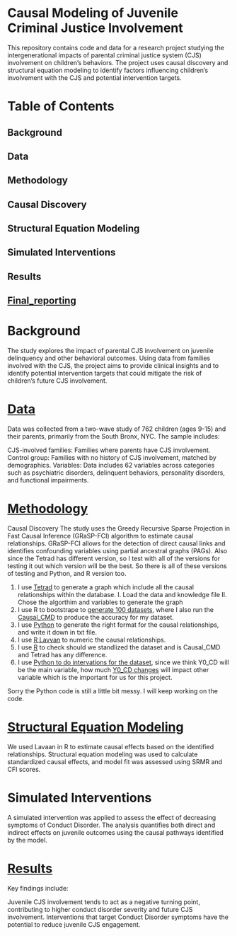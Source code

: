 # Causal Modeling of Juvenile Criminal Justice Involvement
This repository contains code and data for a research project studying the intergenerational impacts of parental criminal justice system (CJS) involvement on children’s behaviors. The project uses causal discovery and structural equation modeling to identify factors influencing children’s involvement with the CJS and potential intervention targets.

# Table of Contents
## Background
## Data
## Methodology
## Causal Discovery
## Structural Equation Modeling
## Simulated Interventions
## Results
## [Final_reporting](https://drive.google.com/file/d/1y5kgZv0gUOj8djgkkQgtCayH816bdGLU/view?usp=sharing)

# Background
The study explores the impact of parental CJS involvement on juvenile delinquency and other behavioral outcomes. Using data from families involved with the CJS, the project aims to provide clinical insights and to identify potential intervention targets that could mitigate the risk of children’s future CJS involvement.

# [Data](https://github.com/Jonahhaha/Intervetion/tree/main/dataset)
Data was collected from a two-wave study of 762 children (ages 9-15) and their parents, primarily from the South Bronx, NYC. The sample includes:

CJS-involved families: Families where parents have CJS involvement.
Control group: Families with no history of CJS involvement, matched by demographics.
Variables: Data includes 62 variables across categories such as psychiatric disorders, delinquent behaviors, personality disorders, and functional impairments.

# [Methodology](https://github.com/Jonahhaha/Intervetion/tree/main/Testing_for_different_version_of_tetrad_and_different_algorthim)
Causal Discovery
The study uses the Greedy Recursive Sparse Projection in Fast Causal Inference (GRaSP-FCI) algorithm to estimate causal relationships. GRaSP-FCI allows for the detection of direct causal links and identifies confounding variables using partial ancestral graphs (PAGs). Also since the Tetrad has different version, so I test with all of the versions for testing it out which version will be the best. So there is all of these versions of testing and Python, and R version too. 

1. I use [Tetrad](https://github.com/cmu-phil/tetrad) to generate a graph which include all the causal relationships within the database.
I. Load the data and knowledge file
II. Chose the algorthim and variables to generate the graph
2. I use R to bootstrape to [generate 100 datasets](https://github.com/Jonahhaha/Intervetion/blob/main/Bootstrpe_Final_Result/bootstrap%20result%20final.xlsx), where I also run the [Causal_CMD](https://github.com/bd2kccd/causal-cmd) to produce the accuracy for my dataset.
3. I use [Python](https://github.com/Jonahhaha/Intervetion/blob/main/Bootstrpe_Final_Result/GET_THE_CASUAL_RELATIONSHIPS.ipynb) to generate the right format for the causal relationships, and write it down in txt file. 
4. I use [R Lavvan](https://github.com/Jonahhaha/Intervetion/blob/main/Final%20result%20copy/labforLavaan.Rmd) to numeric the causal relationships.
5. I use [R](https://github.com/Jonahhaha/Intervention_of_CJS/blob/main/Lavaan/CODE_labforLavaan.pdf) to check should we standlized the dataset and is Causal_CMD and Tetrad has any difference. 
6. I use [Python to do intervations for the dataset](https://github.com/Jonahhaha/Intervetion/blob/main/Lavaan/CODE_Lavaan%20Data%20Result.ipynb), since we think Y0_CD will be the main variable, how much [Y0_CD changes](https://github.com/Jonahhaha/Intervetion/blob/main/Fomal_Result_Summary/final_variable_change_output.txt) will impact other variable which is the important for us for this project. 

Sorry the Python code is still a little bit messy. I will keep working on the code. 

# [Structural Equation Modeling](https://github.com/Jonahhaha/Intervetion/tree/main/Bootstrpe_Final_Result)
We used Lavaan in R to estimate causal effects based on the identified relationships. Structural equation modeling was used to calculate standardized causal effects, and model fit was assessed using SRMR and CFI scores.

# Simulated Interventions
A simulated intervention was applied to assess the effect of decreasing symptoms of Conduct Disorder. The analysis quantifies both direct and indirect effects on juvenile outcomes using the causal pathways identified by the model.

# [Results](https://github.com/Jonahhaha/Intervetion/tree/main/Final%20result%20copy)
Key findings include:

Juvenile CJS involvement tends to act as a negative turning point, contributing to higher conduct disorder severity and future CJS involvement.
Interventions that target Conduct Disorder symptoms have the potential to reduce juvenile CJS engagement.


